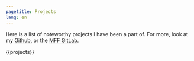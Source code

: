 ```yaml
---
pagetitle: Projects
lang: en
---
```


Here is a list of noteworthy projects I have been a part of.
For more, look at my [Github](https://github.com/furadnik/), or the [MFF GitLab](https://gitlab.mff.cuni.cz/uradnikf/).

{{projects}}
